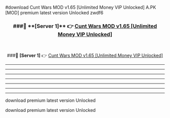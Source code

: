 #download Cunt Wars MOD v1.65 [Unlimited Money VIP Unlocked]  A.PK [MOD] premium latest version Unlocked zwdf6 



<div align="center">
<h3>###🔹 **[Server 1]** 👉 <a href="https://download1apk.web.app/">Cunt Wars MOD v1.65 [Unlimited Money VIP Unlocked] </a></h3><br>


###🔹 **[Server 1]** 👉 <a href="https://download1apk.web.app/">Cunt Wars MOD v1.65 [Unlimited Money VIP Unlocked] </a></h3>
</div>



----------------------------------------------------------

----------------------------------------------------------

----------------------------------------------------------

----------------------------------------------------------

----------------------------------------------------------

----------------------------------------------------------

----------------------------------------------------------

download premium latest version Unlocked

download premium latest version Unlocked
